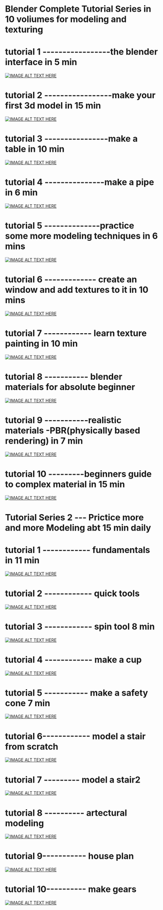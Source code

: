 # Blender Complete Tutorial Series in 10 voliumes for modeling and texturing

# tutorial 1 -----------------the blender interface in 5 min
[![IMAGE ALT TEXT HERE](https://img.youtube.com/vi/Dh9qhS7UgeU/0.jpg)](https://www.youtube.com/watch?v=Dh9qhS7UgeU)

# tutorial 2 -----------------make your first 3d model in 15 min
[![IMAGE ALT TEXT HERE](https://img.youtube.com/vi/QlErCEe9A8o&t/0.jpg)](https://www.youtube.com/watch?v=QlErCEe9A8o&t=158s)

# tutorial 3 ----------------make a table in 10 min
[![IMAGE ALT TEXT HERE](https://img.youtube.com/vi/v2Zb4BsD2K8/0.jpg)](https://www.youtube.com/watch?v=v2Zb4BsD2K8)

# tutorial 4 ---------------make a pipe in 6 min 
[![IMAGE ALT TEXT HERE](https://img.youtube.com/vi/_3NFtRBDCV0/0.jpg)](https://www.youtube.com/watch?v=_3NFtRBDCV0)

# tutorial 5 --------------practice some more modeling techniques in 6 mins
[![IMAGE ALT TEXT HERE](https://img.youtube.com/vi/VYN9g-U7uco&list=PLboXykqtm8dwGbepocDtEfOy9up8ebQMG/0.jpg)](https://www.youtube.com/watch?v=VYN9g-U7uco&list=PLboXykqtm8dwGbepocDtEfOy9up8ebQMG)

# tutorial 6 ------------- create an window and add textures to it in 10 mins 
[![IMAGE ALT TEXT HERE](https://img.youtube.com/vi/yrQlaGbpnDE/0.jpg)](https://www.youtube.com/watch?v=yrQlaGbpnDE)

# tutorial 7 ------------ learn texture painting in 10 min 
[![IMAGE ALT TEXT HERE](https://img.youtube.com/vi/2zxzUi_ctDI&list=PLboXykqtm8dwGbepocDtEfOy9up8ebQMG&index=4/0.jpg)](https://www.youtube.com/watch?v=2zxzUi_ctDI&list=PLboXykqtm8dwGbepocDtEfOy9up8ebQMG&index=4)

# tutorial 8 ----------- blender materials for absolute beginner 
[![IMAGE ALT TEXT HERE](https://img.youtube.com/vi/mjZzxDKSvBE/0.jpg)](https://www.youtube.com/watch?v=mjZzxDKSvBE)
# tutorial 9 -----------realistic materials -PBR(physically based rendering) in 7 min 
[![IMAGE ALT TEXT HERE](https://img.youtube.com/vi/A7QteBvUOdQ/0.jpg)](https://www.youtube.com/watch?v=A7QteBvUOdQ)
# tutorial 10 ---------beginners guide to complex material in 15 min 
[![IMAGE ALT TEXT HERE](https://img.youtube.com/vi/moKFSMJwpmE/0.jpg)](https://www.youtube.com/watch?v=moKFSMJwpmE)


# Tutorial Series 2 ---   Prictice more and more Modeling abt 15 min daily

# tutorial 1 ------------ fundamentals in 11 min 
[![IMAGE ALT TEXT HERE](https://img.youtube.com/vi/OVbIOHAI3iY/0.jpg)](https://www.youtube.com/watch?v=OVbIOHAI3iY)
# tutorial 2 ------------ quick tools 
[![IMAGE ALT TEXT HERE](https://img.youtube.com/vi/sKX2tgope-Y&t=76s/0.jpg)](https://www.youtube.com/watch?v=sKX2tgope-Y&t=76s)
# tutorial 3 ------------ spin tool  8 min
[![IMAGE ALT TEXT HERE](https://img.youtube.com/vi/2MVmxTzbSrU/0.jpg)](https://www.youtube.com/watch?v=2MVmxTzbSrU)
# tutorial 4 ------------ make a cup 
[![IMAGE ALT TEXT HERE](https://img.youtube.com/vi/4yHRhgwSTHE/0.jpg)](https://www.youtube.com/watch?v=4yHRhgwSTHE)
# tutorial 5 -----------  make a safety cone 7 min  
[![IMAGE ALT TEXT HERE](https://img.youtube.com/vi/fBLMwX8uewY&list=PL0sleyIddsC0eDdPNjluk1fnca_STin72/0.jpg)](https://www.youtube.com/watch?v=fBLMwX8uewY&list=PL0sleyIddsC0eDdPNjluk1fnca_STin72)
# tutorial 6------------ model a stair from scratch 
[![IMAGE ALT TEXT HERE](https://img.youtube.com/vi/UZbVC9imtIg/0.jpg)](https://www.youtube.com/watch?v=UZbVC9imtIg)
# tutorial 7 ---------   model a stair2 
[![IMAGE ALT TEXT HERE](https://img.youtube.com/vi/UKAvwAqymJU/0.jpg)](https://www.youtube.com/watch?v=UKAvwAqymJU)
# tutorial 8 ----------  artectural modeling 
[![IMAGE ALT TEXT HERE](https://img.youtube.com/vi/l-aom9PyosM/0.jpg)](https://www.youtube.com/watch?v=l-aom9PyosM)
# tutorial 9-----------  house plan 
[![IMAGE ALT TEXT HERE](https://img.youtube.com/vi/eiDVmoecTw4/0.jpg)](https://www.youtube.com/watch?v=eiDVmoecTw4)
# tutorial 10----------  make gears
[![IMAGE ALT TEXT HERE](https://img.youtube.com/vi/cN3dvb0_py0/0.jpg)](https://www.youtube.com/watch?v=cN3dvb0_py0)


